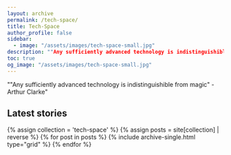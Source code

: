```yaml
---
layout: archive 
permalink: /tech-space/
title: Tech-Space
author_profile: false
sidebar:
  - image: "/assets/images/tech-space-small.jpg"
description: ""Any sufficiently advanced technology is indistinguishible from magic" - Arthur Clarke"
toc: true
og_image: "/assets/images/tech-space-small.jpg"
---
```

""Any sufficiently advanced technology is indistinguishible from magic" - Arthur Clarke"

## Latest stories

<div class="grid__wrapper">
  {% assign collection = 'tech-space' %}
  {% assign posts = site[collection] | reverse %}
  {% for post in posts %}
    {% include archive-single.html type="grid" %}
  {% endfor %}
</div>